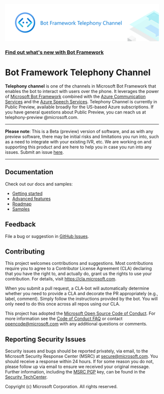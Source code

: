 <!-- ![](images/bot-framework-default.png) -->

<p align="center">
  <img src="images/bot-framework-default.png" />
</p>

### [Find out what's new with Bot Framework](https://github.com/microsoft/botframework-sdk)

# Bot Framework Telephony Channel

**Telephony channel** is one of the channels in Microsoft Bot Framework that enables the bot to interact with users over the phone. It leverages the power of [Microsoft Bot Framework](https://dev.botframework.com) combined with the [Azure Communication Services](https://azure.microsoft.com/en-us/services/communication-services) and the [Azure Speech Services](https://azure.microsoft.com/en-us/services/cognitive-services/speech-services). Telephony Channel is currently in Public Preview, available broadly for the US-based Azure subscriptions. If you have general questions about Public Preview, you can reach us at telephony-preview @microsoft.com. 
 
 ---
__Please note__:  This is a Beta (preview) version of software, and as with any preview software, there may be initial risks and limitations you run into, such as a need to integrate with your existing IVR, etc. We are working on and supporting this product and are here to help you in case you run into any issues. Submit an issue [here](https://github.com/microsoft/botframework-telephony/issues).

---

## Documentation

Check out our docs and samples:

* [Getting started](GettingStarted.md)
* [Advanced features](AdvancedFeatures.md)
* [Roadmap](roadmap.md)
* [Samples](https://github.com/microsoft/botframework-telephony/tree/pubprev/samples)

## Feedback

File a bug or suggestion in [GitHub Issues](https://github.com/microsoft/botframework-telephony/issues).

## Contributing

This project welcomes contributions and suggestions.  Most contributions require you to agree to a
Contributor License Agreement (CLA) declaring that you have the right to, and actually do, grant us
the rights to use your contribution. For details, visit https://cla.microsoft.com.

When you submit a pull request, a CLA-bot will automatically determine whether you need to provide
a CLA and decorate the PR appropriately (e.g., label, comment). Simply follow the instructions
provided by the bot. You will only need to do this once across all repos using our CLA.

This project has adopted the [Microsoft Open Source Code of Conduct](https://opensource.microsoft.com/codeofconduct/).
For more information see the [Code of Conduct FAQ](https://opensource.microsoft.com/codeofconduct/faq/) or
contact [opencode@microsoft.com](mailto:opencode@microsoft.com) with any additional questions or comments.

## Reporting Security Issues

Security issues and bugs should be reported privately, via email, to the Microsoft Security Response Center (MSRC) at [secure@microsoft.com](mailto:secure@microsoft.com). You should receive a response within 24 hours. If for some reason you do not, please follow up via email to ensure we received your original message. Further information, including the [MSRC PGP](https://technet.microsoft.com/en-us/security/dn606155) key, can be found in the [Security TechCenter](https://technet.microsoft.com/en-us/security/default).

Copyright (c) Microsoft Corporation. All rights reserved.
